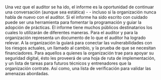 Una vez que el auditor se ha ido, el informe es la oportunidad de continuar una conversación (aunque sea estática) - - incluso si la organización nunca habla de nuevo con el auditor. Si el informe ha sido escrito con cuidado puede ser una herramienta para fomentar la programación y guiar la adopción de prácticas. El informe tiene muchos públicos destinatarios los cuales lo utilizarán de diferentes maneras. Para el auditor y para la organización representa un documento de lo que el auditor ha logrado relevar. A la organización la guiará para conectar las vulnerabilidades con los riesgos actuales, un llamado al cambio, y la prueba de que se necesitan financiadores. Para aquellos a quienes la organización trae para apoyar su seguridad digital, ésto les proveerá de una hoja de ruta de implementación, y un lista de tareas para futuros técnicos y entrenadores que la organización contrate. Así como, una lista de verificación para validar las amenazas abordadas.
